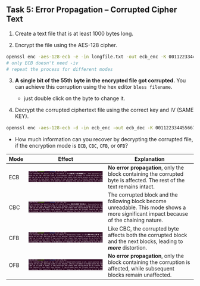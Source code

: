 ## Task 5: Error Propagation – Corrupted Cipher Text

1.	Create a text file that is at least 1000 bytes long.

2.	Encrypt the file using the AES-128 cipher.
```bash
openssl enc -aes-128-ecb -e -in longfile.txt -out ecb_enc -K 00112233445566778899aabbccddeeff
# only ECB doesn't need -iv
# repeat the process for different modes
```

3.	**A single bit of the 55th byte in the encrypted file got corrupted.** You can achieve this corruption using the hex editor `bless filename`.
    - just double click on the byte to change it.

4.	Decrypt the corrupted ciphertext file using the correct key and IV (SAME KEY).
```bash
openssl enc -aes-128-ecb -d -in ecb_enc -out ecb_dec -K 00112233445566778899aabbccddeeff
```

- How much information can you recover by decrypting the corrupted file, if the encryption mode is `ECB`, `CBC`, `CFB`, or `OFB`?

| Mode | Effect | Explanation |
| ---- | ------ | ----------- |
| ECB | ![ECB](https://github.com/moooninjune/SEED-Crypto-Lab/blob/4660286daf224061726c1baf2b272004662ad28b/images/lab1-task5-ecb.png) | **No error propagation**, only the block containing the corrupted byte is affected. The rest of the text remains intact. |
| CBC | ![CBC](https://github.com/moooninjune/SEED-Crypto-Lab/blob/4660286daf224061726c1baf2b272004662ad28b/images/lab1-task5-cbc.png) | The corrupted block and the following block become unreadable. This mode shows a more significant impact because of the chaining nature. |
| CFB | ![CFB](https://github.com/moooninjune/SEED-Crypto-Lab/blob/4660286daf224061726c1baf2b272004662ad28b/images/lab1-task5-cfb.png) | Like CBC, the corrupted byte affects both the corrupted block and the next blocks, leading to ***more*** distortion. |
| OFB | ![OFB](https://github.com/moooninjune/SEED-Crypto-Lab/blob/25ebdb246bb70ebca84cf0c7e326b3b2a809d3fe/images/lab1-task5-ofb.png) | **No error propagation**, only the block containing the corruption is affected, while subsequent blocks remain unaffected. |
